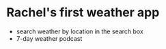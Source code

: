 # Rachel's first weather app

- search weather by location in the search box
- 7-day weather podcast
